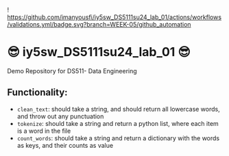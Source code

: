 ! https://github.com/imanyousfi/iy5sw_DS5111su24_lab_01/actions/workflows/validations.yml/badge.svg?branch=WEEK-05/github_automation
# 😎 iy5sw_DS5111su24_lab_01 😎
Demo Repository for DS511- Data Engineering 
## Functionality: 
- `clean_text`: should take a string, and should return all lowercase words, and throw out any punctuation
- `tokenize`: should take a string and return a python list, where each item is a word in the file
- `count_words`: should take a string and return a dictionary with the words as keys, and their counts as value
